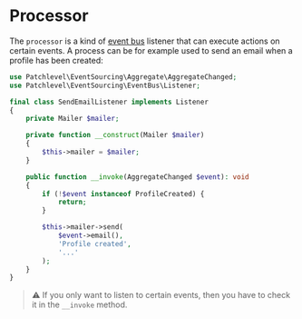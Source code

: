 # Processor

The `processor` is a kind of [event bus](./event_bus.md) listener that can execute actions on certain events.
A process can be for example used to send an email when a profile has been created:

```php
use Patchlevel\EventSourcing\Aggregate\AggregateChanged;
use Patchlevel\EventSourcing\EventBus\Listener;

final class SendEmailListener implements Listener
{
    private Mailer $mailer;

    private function __construct(Mailer $mailer) 
    {
        $this->mailer = $mailer;
    }

    public function __invoke(AggregateChanged $event): void
    {
        if (!$event instanceof ProfileCreated) {
            return;
        }

        $this->mailer->send(
            $event->email(),
            'Profile created',
            '...'
        );
    }
}
```

> :warning: If you only want to listen to certain events, then you have to check it in the `__invoke` method.
